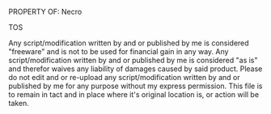 PROPERTY OF: Necro

TOS

Any script/modification written by and or published by me is considered "freeware" and is not to be used for financial gain in any way.
Any script/modification written by and or published by me is considered "as is" and therefor waives any liability of damages caused by said product.
Please do not edit and or re-upload any script/modification written by and or published by me for any purpose without my express permission.
This file is to remain in tact and in place where it's original location is, or action will be taken.


